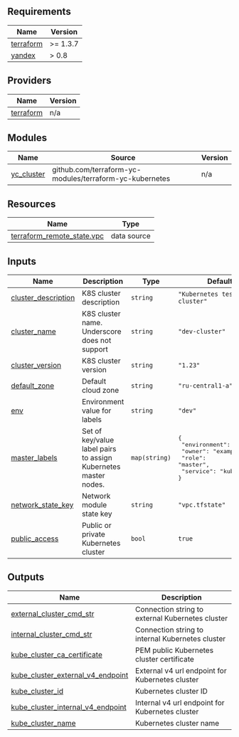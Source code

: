 ## Requirements

| Name                                                                     | Version  |
| ------------------------------------------------------------------------ | -------- |
| <a name="requirement_terraform"></a> [terraform](#requirement_terraform) | >= 1.3.7 |
| <a name="requirement_yandex"></a> [yandex](#requirement_yandex)          | > 0.8    |

## Providers

| Name                                                               | Version |
| ------------------------------------------------------------------ | ------- |
| <a name="provider_terraform"></a> [terraform](#provider_terraform) | n/a     |

## Modules

| Name                                                              | Source                                                  | Version |
| ----------------------------------------------------------------- | ------------------------------------------------------- | ------- |
| <a name="module_yc_cluster"></a> [yc_cluster](#module_yc_cluster) | github.com/terraform-yc-modules/terraform-yc-kubernetes | n/a     |

## Resources

| Name                                                                                                                            | Type        |
| ------------------------------------------------------------------------------------------------------------------------------- | ----------- |
| [terraform_remote_state.vpc](https://registry.terraform.io/providers/hashicorp/terraform/latest/docs/data-sources/remote_state) | data source |

## Inputs

| Name                                                                                       | Description                                                     | Type          | Default                                                                                                               | Required |
| ------------------------------------------------------------------------------------------ | --------------------------------------------------------------- | ------------- | --------------------------------------------------------------------------------------------------------------------- | :------: |
| <a name="input_cluster_description"></a> [cluster_description](#input_cluster_description) | K8S cluster description                                         | `string`      | `"Kubernetes test cluster"`                                                                                           |    no    |
| <a name="input_cluster_name"></a> [cluster_name](#input_cluster_name)                      | K8S cluster name. Underscore does not support                   | `string`      | `"dev-cluster"`                                                                                                       |    no    |
| <a name="input_cluster_version"></a> [cluster_version](#input_cluster_version)             | K8S cluster version                                             | `string`      | `"1.23"`                                                                                                              |    no    |
| <a name="input_default_zone"></a> [default_zone](#input_default_zone)                      | Default cloud zone                                              | `string`      | `"ru-central1-a"`                                                                                                     |    no    |
| <a name="input_env"></a> [env](#input_env)                                                 | Environment value for labels                                    | `string`      | `"dev"`                                                                                                               |    no    |
| <a name="input_master_labels"></a> [master_labels](#input_master_labels)                   | Set of key/value label pairs to assign Kubernetes master nodes. | `map(string)` | <pre>{<br> "environment": "dev",<br> "owner": "example",<br> "role": "master",<br> "service": "kubernetes"<br>}</pre> |    no    |
| <a name="input_network_state_key"></a> [network_state_key](#input_network_state_key)       | Network module state key                                        | `string`      | `"vpc.tfstate"`                                                                                                       |    no    |
| <a name="input_public_access"></a> [public_access](#input_public_access)                   | Public or private Kubernetes cluster                            | `bool`        | `true`                                                                                                                |    no    |

## Outputs

| Name                                                                                                                                   | Description                                      |
| -------------------------------------------------------------------------------------------------------------------------------------- | ------------------------------------------------ |
| <a name="output_external_cluster_cmd_str"></a> [external_cluster_cmd_str](#output_external_cluster_cmd_str)                            | Connection string to external Kubernetes cluster |
| <a name="output_internal_cluster_cmd_str"></a> [internal_cluster_cmd_str](#output_internal_cluster_cmd_str)                            | Connection string to internal Kubernetes cluster |
| <a name="output_kube_cluster_ca_certificate"></a> [kube_cluster_ca_certificate](#output_kube_cluster_ca_certificate)                   | PEM public Kubernetes cluster certificate        |
| <a name="output_kube_cluster_external_v4_endpoint"></a> [kube_cluster_external_v4_endpoint](#output_kube_cluster_external_v4_endpoint) | External v4 url endpoint for Kubernetes cluster  |
| <a name="output_kube_cluster_id"></a> [kube_cluster_id](#output_kube_cluster_id)                                                       | Kubernetes cluster ID                            |
| <a name="output_kube_cluster_internal_v4_endpoint"></a> [kube_cluster_internal_v4_endpoint](#output_kube_cluster_internal_v4_endpoint) | Internal v4 url endpoint for Kubernetes cluster  |
| <a name="output_kube_cluster_name"></a> [kube_cluster_name](#output_kube_cluster_name)                                                 | Kubernetes cluster name                          |

